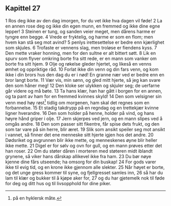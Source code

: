 ## Kapittel 27

1 Ros deg ikke av den dag imorgen, for du vet ikke hva dagen vil føde! 
2 La en annen rose deg og ikke din egen munn, en fremmed og ikke dine egne lepper! 
3 Steinen er tung, og sanden veier meget, men dårens harme er tyngre enn begge. 
4 Vrede er fryktelig, og harme er som en flom; men hvem kan stå seg mot avind? 
5 penlys irettesettelse er bedre enn kjærlighet som skjules. 
6 Trofaste er vennens slag, men troløse er fiendens kyss. 
7 Den mette vraker honning, men for den sultne er alt bittert søtt. 
8 Lik en spurv som flyver omkring borte fra sitt rede, er en mann som vanker om borte fra sitt hjem. 
9 Olje og røkelse gleder hjertet, og likeså en venns ømhet og oppriktige råd. 
10 Forlat ikke din venn og din fars venn, og kom ikke i din brors hus den dag du er i nød! En granne nær ved er bedre enn en bror langt borte. 
11 Vær vis, min sønn, og gled mitt hjerte, så jeg kan svare den som håner meg! 
12 Den kloke ser ulykken og skjuler seg; de uerfarne går videre og må bøte. 
13 Ta hans klær, han har gått i borgen for en annen, og ta pant av ham for en fremmed kvinnes skyld! 
14 Den som velsigner sin venn med høy røst[^1] tidlig om morgenen, ham skal det regnes som en forbannelse. 
15 Et stadig takdrypp på en regndag og en trettekjær kvinne ligner hverandre. 
16 Den som holder på henne, holder på vind, og hans høyre hånd griper i olje. 
17 Jern skjerpes ved jern, og en mann slipes ved å omgås andre. 
18 Den som passer sitt fikentre, får spise dets frukt, og den som tar vare på sin herre, blir æret. 
19 Slik som ansikt speiler seg mot ansikt i vannet, så finner det ene menneske sitt hjerte igjen hos det andre. 
20 Dødsriket og avgrunnen blir ikke mette, og menneskenes øyne blir heller ikke mette. 
21 Digel er for sølv og ovn for gull, og en mann prøves etter det han roser. 
22 Om du støter dåren i morteren med støteren midt iblandt grynene, så viker hans dårskap allikevel ikke fra ham. 
23 Du bør nøye kjenne dine fårs utseende; ha omsorg for din buskap! 
24 For gods varer ikke til evig tid, og en krone ikke gjennom alle slekter. 
25 Når høyet er borte, og det unge gress kommer til syne, og fjellgresset samles inn, 
26 så har du lam til klær og bukker til å kjøpe aker for, 
27 og du har gjetemelk nok til føde for deg og ditt hus og til livsopphold for dine piker.

[^1]: på en hyklersk måte.
